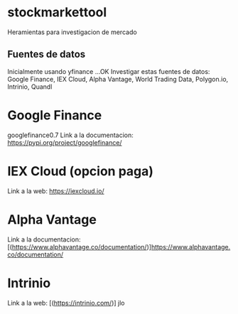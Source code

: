 # stockmarkettool
Heramientas para investigacion de mercado

## Fuentes de datos
Inicialmente usando yfinance ...OK
Investigar estas fuentes de datos: Google Finance, IEX Cloud, Alpha Vantage, World Trading Data, Polygon.io, Intrinio, Quandl

# Google Finance
googlefinance0.7
Link a la documentacion: https://pypi.org/project/googlefinance/

# IEX Cloud (opcion paga)
Link a la web: https://iexcloud.io/

# Alpha Vantage
Link a la documentacion: [(https://www.alphavantage.co/documentation/)]https://www.alphavantage.co/documentation/

# Intrinio
Link a la web: [(https://intrinio.com/)] jlo
